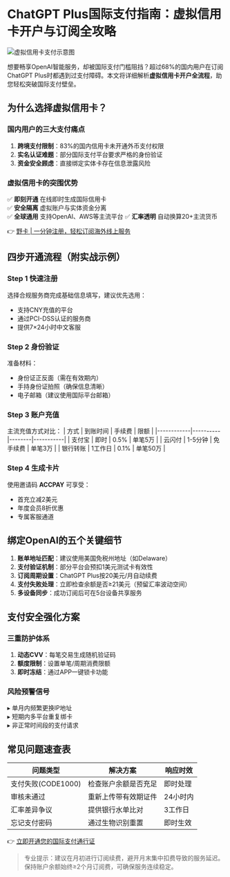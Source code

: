 # ChatGPT Plus国际支付指南：虚拟信用卡开户与订阅全攻略

![虚拟信用卡支付示意图](https://via.placeholder.com/800x400)

想要畅享OpenAI智能服务，却被国际支付门槛阻挡？超过68%的国内用户在订阅ChatGPT Plus时都遇到过支付障碍。本文将详细解析**虚拟信用卡开户全流程**，助您轻松突破国际支付壁垒。

## 为什么选择虚拟信用卡？

### 国内用户的三大支付痛点
1. **跨境支付限制**：83%的国内信用卡未开通外币支付权限
2. **实名认证难题**：部分国际支付平台要求严格的身份验证
3. **资金安全顾虑**：直接绑定实体卡存在信息泄露风险

### 虚拟信用卡的突围优势
✅ **即刻开通** 在线即时生成国际信用卡  
✅ **安全隔离** 虚拟账户与实体资金分离  
✅ **全球通用** 支持OpenAI、AWS等主流平台
✅ **汇率透明** 自动换算20+主流货币

👉 [野卡 | 一分钟注册，轻松订阅海外线上服务](https://bbtdd.com/yeka)

## 四步开通流程（附实战示例）

### Step 1 快速注册
选择合规服务商完成基础信息填写，建议优先选用：
- 支持CNY充值的平台
- 通过PCI-DSS认证的服务商
- 提供7×24小时中文客服

### Step 2 身份验证
准备材料：
- 身份证正反面（需在有效期内）
- 手持身份证拍照（确保信息清晰）
- 电子邮箱（建议使用国际平台邮箱）

### Step 3 账户充值
主流充值方式对比：
| 方式       | 到账时间 | 手续费 | 限额      |
|------------|----------|--------|-----------|
| 支付宝     | 即时     | 0.5%   | 单笔5万   |
| 云闪付     | 1-5分钟  | 免手续费 | 单笔3万   |
| 银行转账   | 1工作日  | 0.1%   | 单笔50万  |

### Step 4 生成卡片
使用邀请码 **ACCPAY** 可享受：
- 首充立减2美元
- 年度会员8折优惠
- 专属客服通道

## 绑定OpenAI的五个关键细节

1. **账单地址匹配**：建议使用美国免税州地址（如Delaware）
2. **支付验证机制**：部分平台会预扣1美元测试卡有效性
3. **订阅周期设置**：ChatGPT Plus按20美元/月自动续费
4. **支付失败处理**：立即检查余额是否≥21美元（预留汇率波动空间）
5. **多设备同步**：成功订阅后可在5台设备共享服务

## 支付安全强化方案

### 三重防护体系
1. **动态CVV**：每笔交易生成随机验证码
2. **额度限制**：设置单笔/周期消费限额
3. **即时冻结**：通过APP一键锁卡功能

### 风险预警信号
▸ 单月内频繁更换IP地址  
▸ 短期内多平台重复绑卡  
▸ 非正常时间段的支付请求

## 常见问题速查表

| 问题类型         | 解决方案                          | 响应时效   |
|------------------|----------------------------------|------------|
| 支付失败(CODE1000)| 检查账户余额是否充足              | 即时处理   |
| 审核未通过       | 重新上传带有效期证件              | 24小时内   |
| 汇率差异争议     | 提供银行水单比对                  | 3工作日    |
| 忘记支付密码     | 通过生物识别重置                  | 即时生效   |

👉 [立即开通您的国际支付通行证](https://bbtdd.com/yeka)

> 专业提示：建议在月初进行订阅续费，避开月末集中扣费导致的服务延迟。保持账户余额始终≥2个月订阅费，可确保服务连续稳定。
